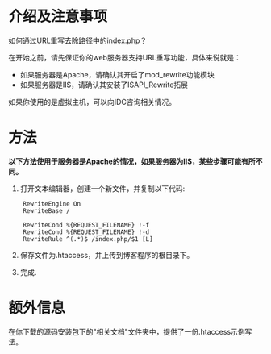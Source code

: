 # 介绍及注意事项 #

如何通过URL重写去除路径中的index.php？

在开始之前，请先保证你的web服务器支持URL重写功能，具体来说就是：

  * 如果服务器是Apache，请确认其开启了mod\_rewrite功能模块
  * 如果服务器是IIS，请确认其安装了ISAPI\_Rewrite拓展

如果你使用的是虚拟主机，可以向IDC咨询相关情况。

# 方法 #

**以下方法使用于服务器是Apache的情况，如果服务器为IIS，某些步骤可能有所不同。**

1. 打开文本编辑器，创建一个新文件，并复制以下代码:

```
    RewriteEngine On
    RewriteBase /
	
    RewriteCond %{REQUEST_FILENAME} !-f
    RewriteCond %{REQUEST_FILENAME} !-d
    RewriteRule ^(.*)$ /index.php/$1 [L]
```

2. 保存文件为.htaccess，并上传到博客程序的根目录下。

3. 完成.

# 额外信息 #

在你下载的源码安装包下的"相关文档"文件夹中，提供了一份.htaccess示例写法。